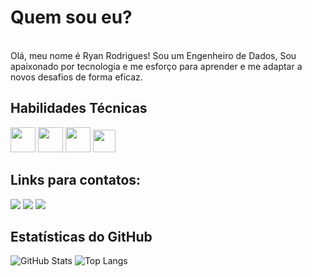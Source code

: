 # Quem sou eu?
<br>
Olá, meu nome é Ryan Rodrigues! Sou um Engenheiro de Dados, Sou apaixonado por tecnologia e me esforço para aprender e me adaptar a novos desafios de forma eficaz.

## Habilidades Técnicas
<div>
<img src="https://cdn.jsdelivr.net/gh/devicons/devicon@latest/icons/python/python-original.svg" width="40" />
<img src="https://cdn.jsdelivr.net/gh/devicons/devicon@latest/icons/java/java-original.svg" width="40" />
<img src="https://cdn.jsdelivr.net/gh/devicons/devicon@latest/icons/amazonwebservices/amazonwebservices-original-wordmark.svg" width="40" />
<img src="https://cdn.jsdelivr.net/gh/devicons/devicon@latest/icons/apacheairflow/apacheairflow-original.svg"  width="36" />
          
          
          
          
</div>

## Links para contatos:

<div>
<a href="mailto:eerrvr@gmail.com"><img src="https://img.shields.io/badge/Gmail-D14836?style=for-the-badge&logo=gmail&logoColor=white" target="_blank"></a>
<a href="https://www.linkedin.com/in/ryan-rodrigues-9ba5b81b4/" target="_blank"><img src="https://img.shields.io/badge/-LinkedIn-%230077B5?style=for-the-badge&logo=linkedin&logoColor=white" target="_blank"></a>
<a href="https://github.com/RyanVit/RyanVit" target="_blank"><img src="https://img.shields.io/badge/-GitHub-181717?style=for-the-badge&logo=github&logoColor=white" target="_blank"></a>
</div>

## Estatísticas do GitHub
![GitHub Stats](https://github-readme-stats.vercel.app/api?username=RyanVit&show_icons=true&theme=dark)
![Top Langs](https://github-readme-stats.vercel.app/api/top-langs/?username=RyanVit&layout=compact&theme=dark)
